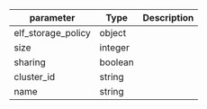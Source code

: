 | parameter | Type | Description |
| ----------- | ----------- |----------- |
| elf_storage_policy  |  object  |    |
| size  |  integer  |    |
| sharing  |  boolean  |    |
| cluster_id  |  string  |    |
| name  |  string  |    |